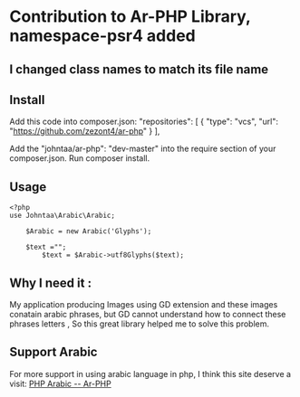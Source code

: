 # Contribution to Ar-PHP Library, namespace-psr4 added

## I changed class names to match its file name

## Install
Add this code into composer.json:
"repositories": [
        {
            "type": "vcs",
            "url": "https://github.com/zezont4/ar-php"
        }
    ],
    
Add the "johntaa/ar-php": "dev-master" into the require section of your composer.json.
Run composer install.


## Usage

    <?php
	use Johntaa\Arabic\Arabic;
	
		$Arabic = new Arabic('Glyphs'); 
		
		$text ="";
			$text = $Arabic->utf8Glyphs($text); 
		
		
		
## Why I need it :
 My application producing Images using GD extension and these images conatain arabic phrases, but GD cannot understand how to connect these phrases letters , So this great library helped me to solve this problem.
 
## Support Arabic 

For more support in using arabic language in php, I think this site deserve a visit:  [PHP Arabic -- Ar-PHP](http://www.ar-php.org/)
